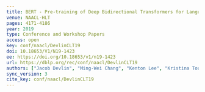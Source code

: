 ```yaml
---
title: BERT - Pre-training of Deep Bidirectional Transformers for Language Understanding.
venue: NAACL-HLT
pages: 4171-4186
year: 2019
type: Conference and Workshop Papers
access: open
key: conf/naacl/DevlinCLT19
doi: 10.18653/V1/N19-1423
ee: https://doi.org/10.18653/v1/n19-1423
url: https://dblp.org/rec/conf/naacl/DevlinCLT19
authors: ["Jacob Devlin", "Ming-Wei Chang", "Kenton Lee", "Kristina Toutanova"]
sync_version: 3
cite_key: conf/naacl/DevlinCLT19
---
```

